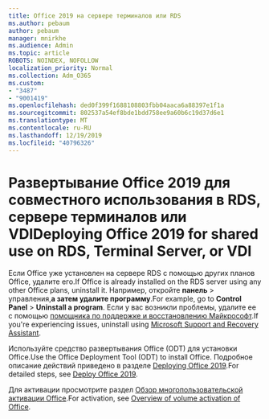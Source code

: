 ```yaml
---
title: Office 2019 на сервере терминалов или RDS
ms.author: pebaum
author: pebaum
manager: mnirkhe
ms.audience: Admin
ms.topic: article
ROBOTS: NOINDEX, NOFOLLOW
localization_priority: Normal
ms.collection: Adm_O365
ms.custom:
- "3487"
- "9001419"
ms.openlocfilehash: ded0f399f1688108803fbb04aaca6a88397e1f1a
ms.sourcegitcommit: 802537a54ef8bde1bdd758ee9a60b6c19d37d6e1
ms.translationtype: MT
ms.contentlocale: ru-RU
ms.lasthandoff: 12/19/2019
ms.locfileid: "40796326"
---
```

# <a name="deploying-office-2019-for-shared-use-on-rds-terminal-server-or-vdi"></a><span data-ttu-id="db0b2-102">Развертывание Office 2019 для совместного использования в RDS, сервере терминалов или VDI</span><span class="sxs-lookup"><span data-stu-id="db0b2-102">Deploying Office 2019 for shared use on RDS, Terminal Server, or VDI</span></span>

<span data-ttu-id="db0b2-103">Если Office уже установлен на сервере RDS с помощью других планов Office, удалите его.</span><span class="sxs-lookup"><span data-stu-id="db0b2-103">If Office is already installed on the RDS server using any other Office plans, uninstall it.</span></span> <span data-ttu-id="db0b2-104">Например, откройте **панель** > управления,**а затем удалите программу**.</span><span class="sxs-lookup"><span data-stu-id="db0b2-104">For example, go to **Control Panel** > **Uninstall a program**.</span></span> <span data-ttu-id="db0b2-105">Если у вас возникли проблемы, удалите ее с помощью [помощника по поддержке и восстановлению Майкрософт](https://aka.ms/SARA-OfficeUninstall-Alchemy).</span><span class="sxs-lookup"><span data-stu-id="db0b2-105">If you're experiencing issues, uninstall using [Microsoft Support and Recovery Assistant](https://aka.ms/SARA-OfficeUninstall-Alchemy).</span></span> 

<span data-ttu-id="db0b2-106">Используйте средство развертывания Office (ODT) для установки Office.</span><span class="sxs-lookup"><span data-stu-id="db0b2-106">Use the Office Deployment Tool (ODT) to install Office.</span></span> <span data-ttu-id="db0b2-107">Подробное описание действий приведено в разделе [Deploying Office 2019](https://docs.microsoft.com/deployoffice/office2019/deploy).</span><span class="sxs-lookup"><span data-stu-id="db0b2-107">For detailed steps, see [Deploy Office 2019](https://docs.microsoft.com/deployoffice/office2019/deploy).</span></span>

<span data-ttu-id="db0b2-108">Для активации просмотрите раздел [Обзор многопользовательской активации Office](https://docs.microsoft.com/deployoffice/vlactivation/plan-volume-activation-of-office).</span><span class="sxs-lookup"><span data-stu-id="db0b2-108">For activation, see [Overview of volume activation of Office](https://docs.microsoft.com/deployoffice/vlactivation/plan-volume-activation-of-office).</span></span>
